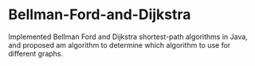 # Bellman-Ford-and-Dijkstra
Implemented Bellman Ford and Dijkstra shortest-path algorithms in Java, and proposed am algorithm to determine which algorithm to use for different graphs.
